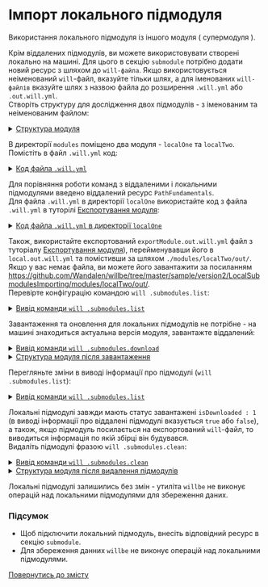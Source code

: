 # Імпорт локального підмодуля

Використання локального підмодуля із іншого модуля ( супермодуля ).

Крім віддалених підмодулів, ви можете використовувати створені локально на машині. Для цього в секцію `submodule` потрібно додати новий ресурс з шляхом до `will-файла`. Якщо використовується неіменований `will`-файл, вказуйте тільки шлях, а для іменованих `will-файлів` вказуйте шлях з назвою файла до розширення `.will.yml` або `.out.will.yml`.   
Створіть структуру для дослідження двох підмодулів - з іменованим та неіменованим файлом:

<details>
  <summary><u>Структура модуля</u></summary>

```
.
├── modules
│      ├── localOne
│      │     └── .will.yml
│      │
│      └── localTwo
│             └── out
└── юwill.yml      └── local.out.will.yml

```

</details>

В директорії `modules` поміщено два модуля - `localOne` та `localTwo`.  
Помістіть в файл `.will.yml` код:

<details>
  <summary><u>Код файла <code>.will.yml</code></u></summary>

```yaml
about :

  name : 'local.import'
  description : 'To use local modules'
  version : 0.0.1

submodule :

  PathFundamentals : git+https:///github.com/Wandalen/wPathFundamentals.git/out/wPathFundamentals#master
  localOne : ./modules/localOne/
  localTwo : ./modules/localTwo/out/local

```

</details>

Для порівняння роботи команд з віддаленими і локальними підмодулями введено віддалений ресурс `PathFundamentals`.  
Для файла `.will.yml` в директорії `localOne` використайте код з файла `.will.yml` в туторілі [Експортування модуля](ExportedWillFile.md):

<details>
  <summary><u>Код файла <code>.will.yml</code> в директорії <code>localOne</code></u></summary>

```yaml
about :
  name : exportModule
  description : "To export single file"
  version : 0.0.1

path :
  in : '.'
  out : 'out'
  fileToExport : 'fileToExport'

step  :
  export.single :
    inherit : predefined.export
    export : path::fileToExport
    tar : 0

build :
  export.single :
    criterion :
      default : 1
      export : 1
    steps :
      - export.single

```

</details>

Також, використайте експортований `exportModule.out.will.yml` файл з туторіалу [Експортування модуля](ExportedWillFile.md)), перейменувавши його в `local.out.will.yml` та помістивши за шляхом `./modules/localTwo/out/`. Якщо у вас немає файла, ви можете його завантажити за посиланням <https://github.com/Wandalen/willbe/tree/master/sample/version2/LocalSubmodulesImporting/modules/localTwo/out/>.  
Перевірте конфігурацію командою `will .submodules.list`:  

<details>
  <summary><u>Вивід команди <code>will .submodules.list</code></u></summary>

```
[user@user ~]$ will .submodules.list
...
submodule::PathFundamentals
  path : git+https:///github.com/Wandalen/wPathFundamentals.git/out/wPathFundamentals#master
  isDownloaded : false
  Exported builds : []
submodule::localOne
  path : ./local.modules/localOne/
  isDownloaded : 1
  Exported builds : []
submodule::localTwo
  path : ./local.modules/localTwo/out/local
  isDownloaded : 1
  Exported builds : [ 'export' ]

```

</details>

Завантаження та оновлення для локальних підмодулів не потрібне - на машині знаходиться актуальна версія модуля, завантажте віддалений:  

<details>
  <summary><u>Вивід команди <code>will .submodules.download</code></u></summary>

```
[user@user ~]$ will .submodules.download
...
   + module::PathFundamentals was downloaded in 4.872s
 + 1/3 submodule(s) of module::local.import were downloaded in 4.877s

```

</details>
<details>
  <summary><u>Структура модуля після завантаження</u></summary>

```
.
├── .modules
│      └── PathFundamentals
├── modules
│      ├── localOne
│      │     └── .will.yml
│      │
│      └── localTwo
│             └── out
└── юwill.yml      └── local.out.will.yml

```

</details>

Перегляньте зміни в виводі інформації про підмодулі (`will .submodules.list`):

<details>
  <summary><u>Вивід команди <code>will .submodules.list</code></u></summary>

```
[user@user ~]$ will .submodules.list
...
submodule::PathFundamentals
  path : git+https:///github.com/Wandalen/wPathFundamentals.git/out/wPathFundamentals#master
  isDownloaded : true
  Exported builds : [ 'proto.export' ]
submodule::localOne
  path : ./local.modules/localOne/
  isDownloaded : 1
  Exported builds : []
submodule::localTwo
  path : ./local.modules/localTwo/out/local
  isDownloaded : 1
  Exported builds : [ 'export' ]

```

</details>

Локальні підмодулі завжди мають статус завантажені `isDownloaded : 1` (в виводі інформації про віддалені підмодулі вказується `true` або `false`), а також, якщо підмодуль посилається на експортований `will`-файл, то виводиться інформація по якій збірці він будувався.  
Видаліть підмодулі фразою `will .submodules.clean`:

<details>
  <summary><u>Вивід команди <code>will .submodules.clean</code></u></summary>

```
[user@user ~]$ will .submodules.clean
...
- Clean deleted 93 file(s) in 0.385s

```

</details>
<details>
  <summary><u>Структура модуля після видалення підмодулів</u></summary>

```
.
├── modules
│      ├── localOne
│      │     └── .will.yml
│      │
│      └── localTwo
│             └── out
└── юwill.yml      └── local.out.will.yml

```

</details>

Локальні підмодулі залишились без змін - утиліта `willbe` не виконує операцій над локальними підмодулями для збереження даних.

### Підсумок
- Щоб підключити локальний підмодуль, внесіть відповідний ресурс в секцію `submodule`.  
- Для збереження данних `willbe` не виконує операцій над локальними підмодулями.  

[Повернутись до змісту](../README.md#tutorials)
